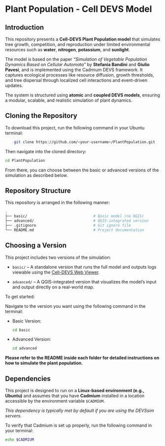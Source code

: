 # Plant Population - Cell DEVS Model

## Introduction
This repository presents a **Cell-DEVS Plant Population model** that simulates tree growth, competition, and reproduction under limited environmental resources such as **water**, **nitrogen**, **potassium**, and **sunlight**.

The model is based on the paper *“Simulation of Vegetable Population Dynamics Based on Cellular Automata”* by **Stefania Bandini** and **Giulio Pavesi**, and is implemented using the Cadmium DEVS framework. It captures ecological processes like resource diffusion, growth thresholds, and tree dispersal through localized cell interactions and event-driven updates.

The system is structured using **atomic** and **coupled DEVS models**, ensuring a modular, scalable, and realistic simulation of plant dynamics.

## Cloning the Repository
To download this project, run the following command in your Ubuntu terminal:

```bash
    git clone https://github.com/<your-username>/PlantPopulation.git
```

Then navigate into the cloned directory:

```bash
cd PlantPopulation
```

From there, you can choose between the basic or advanced versions of the simulation as described below.

## Repository Structure
This repository is arranged in the following manner:

```sh
.
├── basic/                              # Basic model (no QGIS)
├── advanced/                           # QGIS-integrated version
├── .gitignore                          # Git ignore file
└── README.md                           # Project documentation
```

## Choosing a Version
This project includes two versions of the simulation:

- `basic/` – A standalone version that runs the full model and outputs logs viewable using the [Cell-DEVS Web Viewer](https://devssim.carleton.ca/cell-devs-viewer/).

- `advanced/` – A QGIS-integrated version that visualizes the model’s input and output directly on a real-world map.

To get started:

Navigate to the version you want using the following command in the terminal:

- Basic Version:
    ```bash
    cd basic
    ```

- Advanced Version:
    ```bash
    cd advanced
    ```

**Please refer to the README inside each folder for detailed instructions on how to simulate the plant population.**

## Dependencies
This project is designed to run on a **Linux-based environment (e.g., Ubuntu)** and assumes that you have **Cadmium** installed in a location accessible by the environment variable `$CADMIUM`.

_This dependency is typically met by default if you are using the DEVSsim servers._

To verify that Cadmium is set up properly, run the following command in your terminal:

```bash
echo $CADMIUM
```